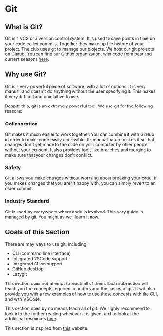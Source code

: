 # Git

## What is Git?

Git is a VCS or a version control system. It is used to save points in time on your code called commits. Together they make up the history of your project. The club uses git to manage our projects. We host our git projects on Github. You can find our Github organization, with code from past and current seasons [here](https://github.com/Area-53-Robotics).

## Why use Git?

Git is a very powerful piece of software, with a lot of options. It is very manual, and doesn't do anything without the user specifying it. This makes it very difficult and unintuitive to use.

Despite this, git is an extremely powerful tool. We use git for the following reasons:

### Collaboration

Git makes it much easier to work together. You can combine it with GitHub in order to make code easily accessible. Its manual nature makes it so that changes don't get made to the code on your computer by other people without your consent. It also provides tools like branches and merging to make sure that your changes don't conflict.

### Safety

Git allows you make changes without worrying about breaking your code. If you makes changes that you aren't happy with, you can simply revert to an older commit.

### Industry Standard

Git is used by everywhere where code is involved. This very guide is managed by git. You might as well learn it now.

## Goals of this Section

There are may ways to use git, including:

-   CLI (command line interface)
-   Integrated VSCode support
-   Integrated CLion support
-   GitHub desktop
-   Lazygit

This section does not attempt to teach all of them. Each subsection will teach you the concepts required to understand the basics of git. It will also provide you with a few examples of how to use these concepts with the CLI, and with VSCode.

This section does by no means teach all of git. We highly recommend to look into the further reading wherever it is given, and to look at the additional resources [here](./further-reading.md).

This section is inspired from [this](https://rachelcarmena.github.io/2018/12/12/how-to-teach-git.html) website.
